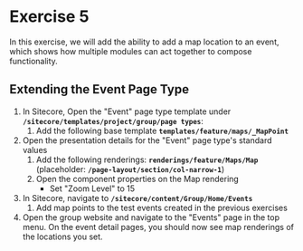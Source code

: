 # Exercise 5

In this exercise, we will add the ability to add a map location to an event, which shows how multiple modules can act together to compose functionality.

## Extending the Event Page Type

1. In Sitecore, Open the "Event" page type template under **`/sitecore/templates/project/group/page types`**:
    1. Add the following base template
        **`templates/feature/maps/_MapPoint`**
1. Open the presentation details for the "Event" page type's standard values
    1. Add the following renderings:
        **`renderings/feature/Maps/Map`** (placeholder: **`/page-layout/section/col-narrow-1`**)
    1. Open the component properties on the Map rendering
        * Set "Zoom Level" to 15
1. In Sitecore, navigate to **`/sitecore/content/Group/Home/Events`**
    1. Add map points to the test events created in the previous exercises
1. Open the group website and navigate to the "Events" page in the top menu. On the event detail pages, you should now see map renderings of the locations you set.
